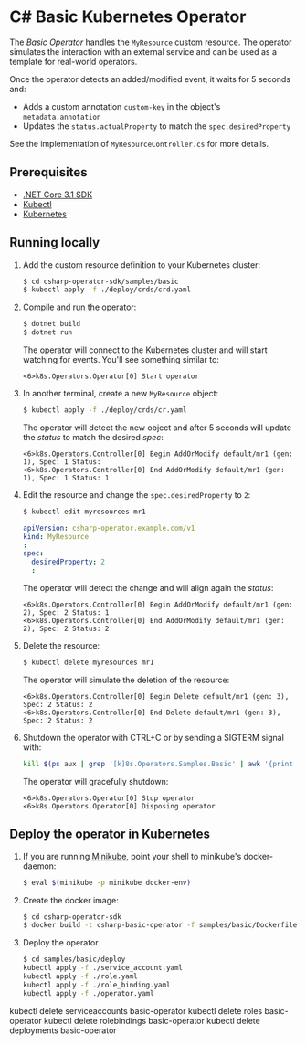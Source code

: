 # C# Basic Kubernetes Operator

The *Basic Operator* handles the `MyResource` custom resource. The operator simulates the interaction with an external service and can be used as a template for real-world operators.

Once the operator detects an added/modified event, it waits for 5 seconds and:

- Adds a custom annotation `custom-key` in the object's `metadata.annotation`
- Updates the `status.actualProperty` to match the `spec.desiredProperty`

See the implementation of `MyResourceController.cs` for more details.

## Prerequisites

- [.NET Core 3.1 SDK](https://dotnet.microsoft.com/download/dotnet-core/3.1)
- [Kubectl](https://kubernetes.io/docs/tasks/tools/install-kubectl/)
- [Kubernetes](https://kubernetes.io/docs/setup/)

## Running locally

1. Add the custom resource definition to your Kubernetes cluster:

    ```bash
    $ cd csharp-operator-sdk/samples/basic
    $ kubectl apply -f ./deploy/crds/crd.yaml
    ```

2. Compile and run the operator:
    ```bash
    $ dotnet build
    $ dotnet run
    ```

    The operator will connect to the Kubernetes cluster and will start watching for events. You'll see something similar to:

    ```
    <6>k8s.Operators.Operator[0] Start operator
    ```

3. In another terminal, create a new `MyResource` object:

    ```bash
    $ kubectl apply -f ./deploy/crds/cr.yaml
    ```

    The operator will detect the new object and after 5 seconds will update the *status* to match the desired *spec*:

    ```
    <6>k8s.Operators.Controller[0] Begin AddOrModify default/mr1 (gen: 1), Spec: 1 Status: 
    <6>k8s.Operators.Controller[0] End AddOrModify default/mr1 (gen: 1), Spec: 1 Status: 1
    ```

4. Edit the resource and change the `spec.desiredProperty` to `2`:

    ```bash
    $ kubectl edit myresources mr1
    ```

    ```yaml
    apiVersion: csharp-operator.example.com/v1
    kind: MyResource
    :
    spec:
      desiredProperty: 2
      :
    ```

    The operator will detect the change and will align again the *status*:

    ```
    <6>k8s.Operators.Controller[0] Begin AddOrModify default/mr1 (gen: 2), Spec: 2 Status: 1
    <6>k8s.Operators.Controller[0] End AddOrModify default/mr1 (gen: 2), Spec: 2 Status: 2
    ```

5. Delete the resource:

    ```bash
    $ kubectl delete myresources mr1
    ```

    The operator will simulate the deletion of the resource:

    ```
    <6>k8s.Operators.Controller[0] Begin Delete default/mr1 (gen: 3), Spec: 2 Status: 2
    <6>k8s.Operators.Controller[0] End Delete default/mr1 (gen: 3), Spec: 2 Status: 2
    ```

6. Shutdown the operator with CTRL+C or by sending a SIGTERM signal with:

    ```bash
    kill $(ps aux | grep '[k]8s.Operators.Samples.Basic' | awk '{print $2}')
    ```

    The operator will gracefully shutdown:

    ```
    <6>k8s.Operators.Operator[0] Stop operator
    <6>k8s.Operators.Operator[0] Disposing operator
    ```

## Deploy the operator in Kubernetes

1. If you are running [Minikube](https://kubernetes.io/docs/setup/learning-environment/minikube/), point your shell to minikube's docker-daemon:

    ```bash
    $ eval $(minikube -p minikube docker-env)
    ```

2. Create the docker image:

    ```bash
    $ cd csharp-operator-sdk
    $ docker build -t csharp-basic-operator -f samples/basic/Dockerfile .
    ```

3. Deploy the operator 

    ```bash
    $ cd samples/basic/deploy
    kubectl apply -f ./service_account.yaml
    kubectl apply -f ./role.yaml
    kubectl apply -f ./role_binding.yaml
    kubectl apply -f ./operator.yaml
    ```


kubectl delete serviceaccounts basic-operator
kubectl delete roles basic-operator
kubectl delete rolebindings basic-operator
kubectl delete deployments basic-operator
